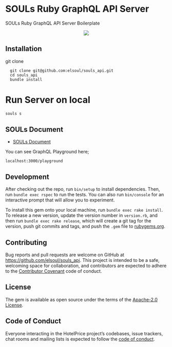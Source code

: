 # SOULs Ruby GraphQL API Server
SOULs Ruby GraphQL API Server Boilerplate

<p align="center">

  <a aria-label="Ruby logo" href="https://el-soul.com">
    <img src="https://badgen.net/badge/icon/Made%20by%20ELSOUL?icon=ruby&label&color=black&labelColor=black">
  </a>
  <br/>
</p>

## Installation

git clone

```
  git clone git@github.com:elsoul/souls_api.git
  cd souls_api
  bundle install
```


# Run Server on local

```ruby
souls s
```


## SOULs Document

- [SOULs Document](https://souls-doc.el-soul.com/)




You can see GraphQL Playground here;

`localhost:3000/playground`





## Development

After checking out the repo, run `bin/setup` to install dependencies. Then, run `bundle exec rspec` to run the tests. You can also run `bin/console` for an interactive prompt that will allow you to experiment.

To install this gem onto your local machine, run `bundle exec rake install`. To release a new version, update the version number in `version.rb`, and then run `bundle exec rake release`, which will create a git tag for the version, push git commits and tags, and push the `.gem` file to [rubygems.org](https://rubygems.org/gems/souls_api).

## Contributing

Bug reports and pull requests are welcome on GitHub at https://github.com/elsoul/souls_api. This project is intended to be a safe, welcoming space for collaboration, and contributors are expected to adhere to the [Contributor Covenant](http://contributor-covenant.org) code of conduct.

## License

The gem is available as open source under the terms of the [Apache-2.0 License](https://www.apache.org/licenses/LICENSE-2.0).

## Code of Conduct

Everyone interacting in the HotelPrice project’s codebases, issue trackers, chat rooms and mailing lists is expected to follow the [code of conduct](https://github.com/elsoul/souls_api/blob/master/CODE_OF_CONDUCT.md).
